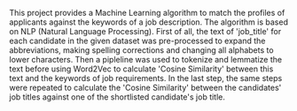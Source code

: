 This project provides a Machine Learning algorithm to match the profiles of applicants against the keywords of a job description. The algorithm is based on NLP (Natural Language Processing). 
First of all, the text of 'job_title' for each candidate in the given dataset was pre-processed to expand the abbreviations, making spelling corrections and changing all alphabets to lower characters. Then a pipleline was used to tokenize and lemmatize the text before using Word2Vec to calculate 'Cosine Similarity' between this text and the keywords of job requirements. 
In the last step, the same steps were repeated to calculate the 'Cosine Similarity' between the candidates' job titles against one of the shortlisted candidate's job title. 
